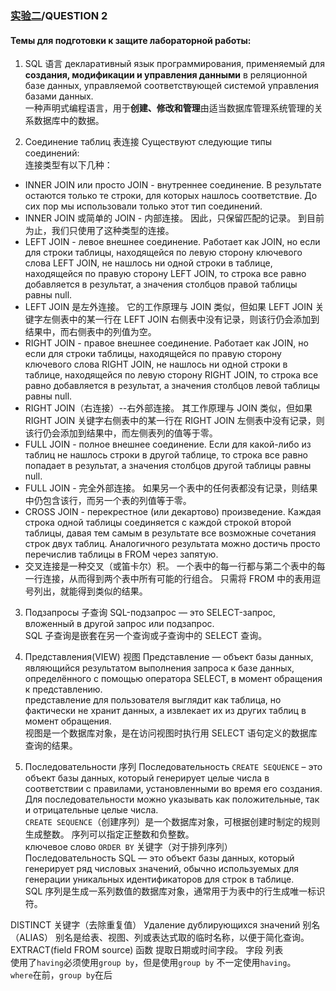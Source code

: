 ### [实验二](../lab2/readme.md)/QUESTION 2

#### Темы для подготовки к защите лабораторной работы:
1. SQL 语言
декларативный язык программирования, применяемый для **создания, модификации и управления данными** в реляционной базе данных, управляемой соответствующей системой управления базами данных.  
一种声明式编程语言，用于**创建、修改和管理**由适当数据库管理系统管理的关系数据库中的数据。

2. Соединение таблиц 表连接
Существуют следующие типы соединений:  
连接类型有以下几种：  
- INNER JOIN или просто JOIN - внутреннее соединение. В результате остаются только те строки, для которых нашлось соответствие. До сих пор мы использовали только этот тип соединений.
- INNER JOIN 或简单的 JOIN - 内部连接。 因此，只保留匹配的记录。 到目前为止，我们只使用了这种类型的连接。
- LEFT JOIN - левое внешнее соединение. Работает как JOIN, но если для строки таблицы, находящейся по левую сторону ключевого слова LEFT JOIN, не нашлось ни одной строки в таблице, находящейся по правую сторону LEFT JOIN, то строка все равно добавляется в результат, а значения столбцов правой таблицы равны null.
- LEFT JOIN 是左外连接。 它的工作原理与 JOIN 类似，但如果 LEFT JOIN 关键字左侧表中的某一行在 LEFT JOIN 右侧表中没有记录，则该行仍会添加到结果中，而右侧表中的列值为空。
- RIGHT JOIN - правое внешнее соединение. Работает как JOIN, но если для строки таблицы, находящейся по правую сторону ключевого слова RIGHT JOIN, не нашлось ни одной строки в таблице, находящейся по левую сторону RIGHT JOIN, то строка все равно добавляется в результат, а значения столбцов левой таблицы равны null.
- RIGHT JOIN（右连接）--右外部连接。 其工作原理与 JOIN 类似，但如果 RIGHT JOIN 关键字右侧表中的某一行在 RIGHT JOIN 左侧表中没有记录，则该行仍会添加到结果中，而左侧表列的值等于零。
- FULL JOIN - полное внешнее соединение. Если для какой-либо из таблиц не нашлось строки в другой таблице, то строка все равно попадает в результат, а значения столбцов другой таблицы равны null.
- FULL JOIN - 完全外部连接。 如果另一个表中的任何表都没有记录，则结果中仍包含该行，而另一个表的列值等于零。
- CROSS JOIN - перекрестное (или декартово) произведение. Каждая строка одной таблицы соединяется с каждой строкой второй таблицы, давая тем самым в результате все возможные сочетания строк двух таблиц. Аналогичного результата можно достичь просто перечислив таблицы в FROM через запятую.
- 交叉连接是一种交叉（或笛卡尔）积。 一个表中的每一行都与第二个表中的每一行连接，从而得到两个表中所有可能的行组合。 只需将 FROM 中的表用逗号列出，就能得到类似的结果。

3. Подзапросы 子查询
SQL-подзапрос — это SELECT-запрос, вложенный в другой запрос или подзапрос.  
SQL 子查询是嵌套在另一个查询或子查询中的 SELECT 查询。

4. Представления(VIEW) 视图 
Представление — объект базы данных, являющийся результатом выполнения запроса к базе данных, определённого с помощью оператора SELECT, в момент обращения к представлению.  
представление для пользователя выглядит как таблица, но фактически не хранит данных, а извлекает их из других таблиц в момент обращения.  
视图是一个数据库对象，是在访问视图时执行用 SELECT 语句定义的数据库查询的结果。

5. Последовательности 序列
Последовательность `CREATE SEQUENCE` – это объект базы данных, который генерирует целые числа в соответствии с правилами, установленными во время его создания. Для последовательности можно указывать как положительные, так и отрицательные целые числа.  
`CREATE SEQUENCE`（创建序列）是一个数据库对象，可根据创建时制定的规则生成整数。 序列可以指定正整数和负整数。  
ключевое слово `ORDER BY` 关键字（对于排列序列）  
Последовательность SQL — это объект базы данных, который генерирует ряд числовых значений, обычно используемых для генерации уникальных идентификаторов для строк в таблице.  
SQL 序列是生成一系列数值的数据库对象，通常用于为表中的行生成唯一标识符。


DISTINCT 关键字（去除重复值） Удаление дублирующихся значений
别名（ALIAS） 别名是给表、视图、列或表达式取的临时名称，以便于简化查询。  
EXTRACT(field FROM source) 函数 提取日期或时间字段。  字段 列表  
使用了`having`必须使用`group by`，但是使用`group by` 不一定使用`having`。  
`where`在前，`group by`在后

